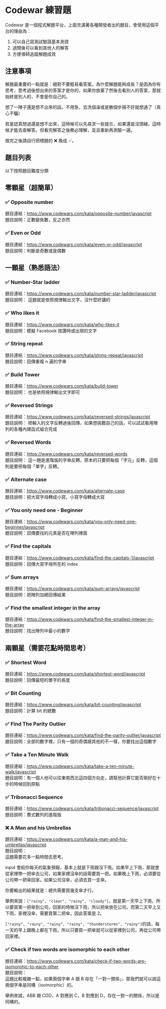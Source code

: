 # Codewar 練習題

Codewar 是一個程式解題平台，上面充滿著各種開發者出的題目，會使用這個平台的理由為：

1. 可以自己寫測試驗證基本測資
2. 過關後可以看到其他人的解答
3. 方便導師追蹤解題成效

## 注意事項

解題最重要的一點就是：絕對不要輕易看答案。為什麼解題能夠成長？是因為你有思考，思考過後想出來的答案才是你的，如果你放棄了然後去看別人的答案，那就始終是別人的，不會是你自己的。

想了一陣子還是想不出來的話，不用急，去洗個澡或是散個步搞不好就想通了（真心不騙）

若是認真想過還是想不出來，這時候可以先尋求一些提示，如果還是沒頭緒，這時候才能去查解答。但看完解答之後務必理解，並且重新再測驗一遍。

做完之後請自行把標題的 ❌ 換成 ✅。

## 題目列表

以下按照題目難度分類

## 零顆星（超簡單）

### ✅ Opposite number
題目連結：https://www.codewars.com/kata/opposite-number/javascript  
題目說明：正數變負數，反之亦然

### ✅ Even or Odd
題目連結：https://www.codewars.com/kata/even-or-odd/javascript  
題目說明：判斷是奇數或是偶數

## 一顆星（熟悉語法）

### ✅ Number-Star ladder
題目連結：https://www.codewars.com/kata/number-star-ladder/javascript  
題目說明：
這題就是依照規律輸出文字，沒什麼好講的

### ✅ Who likes it
題目連結：https://www.codewars.com/kata/who-likes-it  
題目說明：模擬 Facebook 按讚時或出現的文字

### ✅ String repeat
題目連結：https://www.codewars.com/kata/string-repeat/javascript  
題目說明：回傳重複 n 遍的字串

### ✅ Build Tower
題目連結：https://www.codewars.com/kata/build-tower  
題目說明：
也是依照規律輸出文字即可

### ✅ Reversed Strings
題目連結：https://www.codewars.com/kata/reversed-strings/javascript  
題目說明：
把輸入的文字反轉過後回傳，如果想挑戰自己的話，可以試試看用陣列的各種內建函式組合完成

### ✅ Reversed Words
題目連結：https://www.codewars.com/kata/reversed-words  
題目說明：
這一題是進階版的字串反轉，原本的只要把每個「字元」反轉，這個則是要把每個「單字」反轉。

### ✅ Alternate case
題目連結：https://www.codewars.com/kata/alternate-case  
題目說明：把大寫字母轉成小寫，小寫字母轉成大寫

### ✅ You only need one - Beginner
題目連結：https://www.codewars.com/kata/you-only-need-one-beginner/javascript  
題目說明：回傳要找的元素是否在陣列裡面

### ✅ Find the capitals
題目連結：https://www.codewars.com/kata/find-the-capitals-1/javascript  
題目說明：回傳大寫字母所在的 index

### ✅ Sum arrays
題目連結：https://www.codewars.com/kata/sum-arrays/javascript  
題目說明：把陣列加總回傳結果

### ✅ Find the smallest integer in the array
題目連結：https://www.codewars.com/kata/find-the-smallest-integer-in-the-array   
題目說明：找出陣列中最小的數字

## 兩顆星（需要花點時間思考）

### ✅ Shortest Word
題目連結：https://www.codewars.com/kata/shortest-word/javascript  
題目說明：回傳最短的單字的長度

### ✅ Bit Counting
題目連結：https://www.codewars.com/kata/bit-counting/javascript  
題目說明：計算 bit 的總數

### ✅ Find The Parity Outlier
題目連結：https://www.codewars.com/kata/find-the-parity-outlier/javascript   
題目說明：全部的數字裡，只有一個的奇偶跟其他的不一樣，你要找出這個數字

### ✅ Take a Ten Minute Walk
題目連結：https://www.codewars.com/kata/take-a-ten-minute-walk/javascript  
題目說明：有一個人他可以往東南西北這四個方向走，請幫他計算它能否剛好在十步的時候回到原點

### ✅ Tribonacci Sequence
題目連結：https://www.codewars.com/kata/tribonacci-sequence/javascript  
題目說明：費式數列的進階版

### ❌ A Man and his Umbrellas
題目連結：https://www.codewars.com/kata/a-man-and-his-umbrellas/javascript  
題目說明：  
這題需要花多一點時間去思考。

input 會給你每天的氣象預報，基本上就是下雨跟沒下雨。如果早上下雨，那就會從家裡帶一把傘去公司，如果家裡沒傘的話需要買一把。如果晚上下雨，必須要從公司帶一把傘回家。如果公司沒傘，必須去買一支傘。

你要輸出的結果就是：總共需要買幾支傘才行。

舉例來說：`["rainy", "clear", "rainy", "cloudy"]`，就是第一天早上下雨，所以要買第一把傘到公司，回家的時候沒下雨，所以把傘放在公司。而第二天早上又下雨，家裡沒傘，需要買第二把傘，因此答案是 2。

`["rainy", "rainy", "rainy", "rainy", "thunderstorms", "rainy"]`的話，每一天的早上跟晚上都在下雨，所以只要買一把傘就可以從家裡到公司，再從公司帶回家裡。

### ✅ Check if two words are isomorphic to each other
題目連結：https://www.codewars.com/kata/check-if-two-words-are-isomorphic-to-each-other  
題目說明：  
這題比較複雜一點，如果兩個字串 A 跟 B 存在「一對一關係」，那我們就可以說這兩個字串是同構（isomorphic）的。  

舉例來說，ABB 跟 CDD，A 對應到 C，B 對應到 D，存在一對一的關係，所以是同構的。
